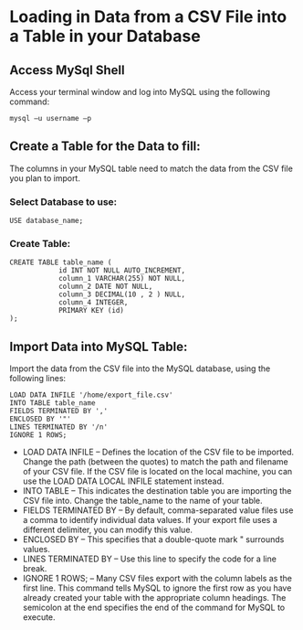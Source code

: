 # Loading in Data from a CSV File into a Table in your Database

## Access MySql Shell
Access your terminal window and log into MySQL using the following command:

```
mysql –u username –p
```
## Create a Table for the Data to fill:
The columns in your MySQL table need to match the data from the CSV file you plan to import. 

### Select Database to use:
```
USE database_name;
```
### Create Table:
```
CREATE TABLE table_name (
            id INT NOT NULL AUTO_INCREMENT,
            column_1 VARCHAR(255) NOT NULL,
            column_2 DATE NOT NULL,
            column_3 DECIMAL(10 , 2 ) NULL,
            column_4 INTEGER,
            PRIMARY KEY (id)
);
```

## Import Data into MySQL Table:
Import the data from the CSV file into the MySQL database, using the following lines:
```
LOAD DATA INFILE '/home/export_file.csv'
INTO TABLE table_name
FIELDS TERMINATED BY ','
ENCLOSED BY '"'
LINES TERMINATED BY '/n'
IGNORE 1 ROWS;
```
- LOAD DATA INFILE – Defines the location of the CSV file to be imported. Change the path (between the quotes) to match the path and filename of your CSV file. If the CSV file is located on the local machine, you can use the LOAD DATA LOCAL INFILE statement instead.
- INTO TABLE – This indicates the destination table you are importing the CSV file into. Change the table_name to the name of your table.
- FIELDS TERMINATED BY – By default, comma-separated value files use a comma to identify individual data values. If your export file uses a different delimiter, you can modify this value.
- ENCLOSED BY – This specifies that a double-quote mark " surrounds values.
- LINES TERMINATED BY – Use this line to specify the code for a line break.
- IGNORE 1 ROWS; – Many CSV files export with the column labels as the first line. This command tells MySQL to ignore the first row as you have already created your table with the appropriate column headings. The semicolon at the end specifies the end of the command for MySQL to execute.
